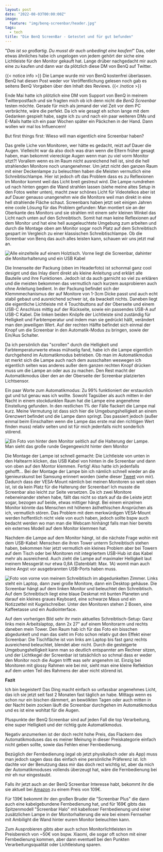 ```yaml
---
layout: post
date: "2022-08-03T00:00:00Z"
image:
  feature: "img/benq-screenbar/header.jpg"
tags:
  - tech
title: "Die BenQ ScreenBar - Getestet und für gut befunden"
---
```


"*Das ist so großartig. Du musst dir auch unbedingt eine kaufen!*" Das, oder
etwas ähnliches habe ich ungelogen von jedem gehört der siche eine Lichtleiste
für den Monitor gekauft hat. Lange drüber nachgedacht mir auch eine zu kaufen
und dann war da plötzlich diese DM von BenQ auf Twitter.

<!--more-->

{{< notice info >}}
Die Lampe wurde mir von BenQ kostenfrei überlassen. BenQ hat diesen Post weder
vor Veröffentlichung gelesen noch gab es seitens BenQ Vorgaben über den Inhalt
des Reviews.
{{< /notice >}}

Ende Mai hatte ich plötzlich eine DM vom Support von BenQ in meinem  Twitterpostfach und
sie fragten mich ob ich denn nicht die *BenQ Screenbar* testen möchte. Gerade für mich als jemand
der viel Zeit vor dem PC verbrächte, wäre die perfekt.
Da ich wie gesagt eh schon lange mit dem Gedanken gespielt habe, sagte ich zu und nach ein paar weiteren DMs und
E-Mails hatte ich ein paar Wochen später ein Päckchen in der Hand. Dann wollen wir mal los Influencern!

But first things first: Wieso will man eigentlich eine Screenbar haben?

Das grelle Liche von Monitoren, wer hätte es gedacht, reizt auf Dauer die Augen. Vielleicht war da also doch was dran
wenn die Eltern früher gesagt haben, man bekommt viereckige Augen wenn man zu viel vorm Monitor sitzt?! Vorallem wenn es
im Raum nicht ausreichend hell ist, sind die hell strahlenden Monitore noch unangenehmer. Um jetzt nicht den ganzen Raum
mit einer Deckenlampe zu beleuchten haben die Meisten vermutlich eine Schreibtischlampe. Hier ist jedoch oft das Problem
dass es zu Reflexionen im Monitor kommt weil das Licht breit gestreut wird. Die Lampe rumdrehen ud nach hinten gegen die
Wand strahlen lassen (siehe meine altes Setup in den Fotos weiter unten), macht zwar schönes Licht für Videotelkos aber
ist auf Dauer genauso unangenehm wie die Monitore weil man direkt in eine hell strahlende Fläche schaut. Screenbars
haben jetzt seit einigen Jahren eine coole Lösung für das Problem gefunden: Man montiert sie an der Oberkante des
Monitors und sie strahlen mit einem sehr kleinen Winkel das Licht nach unten auf den Schreibtisch. Somit hat man keine
Reflexionen auf dem Monitor und hat eine hell ausgeleuchtete Umgebung zum arbeiten und durch die Montage oben am Monitor
sogar noch Platz auf dem Schreibtisch gespart im Vergleich zu einer klassischen Schreibtischlampe. Ob die Screenbar von
Benq das auch alles leisten kann, schauen wir uns jetzt mal an.

![Alle einzelteile auf einem Holztisch. Vorne liegt die Screenbar, dahinter die Monitorhalterung und ein USB Kabel](
    /img/benq-screenbar/IMG_8716.jpg
    "Packungsinhalt: Die Lampe, die Monitorhalteung und ein USB Kabel (A auf C)")

Die Innenseite der Packung (oben im Headerfoto) ist schonmal ganz cool designt und das Inlay dient direkt als kleine
Anleitung und erklärt alle Bauteile und ihre Funktionen. Jedoch ist da auch garnicht so viel zu erklären und die meisten
bekommen das vermutlich nach kurzem ausprobieren auch ohne Anleitung bedient. In der Packung befindet sich der
Klemmmechanismus der auf Monitore von 1-3cm Dicke passt und auch echt stabil gebaut und ausreichend schwer ist, da
bwackelt nichts. Daneben
liegt die eigentliche Lichtleiste mit 4 Touchbuttons auf der Oberseite und einem USB-C Anschluss mittig auf der
Rückseite, sowie ein passendes USB-A auf USB-C Kabel. Die linken beiden Knöpfe der Lichtleiste sind zuständig für Helligkeit
und Farbtemperatur und indem man sie gedrückt hällt, verändert man den jeweiligen Wert. Auf der rechten Hälfte befindet
sich einmal der Knopf um die Screenbar in den Automatik-Modus zu bringen, sowie der Ein/Aus Schalter.

Da ich persönlich das "scrollen" durch die Helligkeit und Farbtemperaturwerte etwas mühselig fand, habe ich die Lampe
eigentlich durchgehend im Automatikmodus betrieben. Ob man im Automatikmodus ist merkt sich die Lampe auch nach dem
ausschalten weswegen ich eigentlich selten was anderes außer dem ganzen rechten Knopf drücken muss um die Lampe an oder
aus zu machen. Den Rest macht der Automatikmodus über den an der Oberseite der Screenbar platzierten Lichtsensor.

Ein paar Worte zum Automatikmodus: Zu 99% funktioniert der erstaunlich gut und tut genau was ich wollte. Sowohl Tagsüber
als auch mitten in der Nacht in einem stockdunklen Raum hat die Lampe eine angenehme Einstellung gefunden. In den
restlichen 1% der Fälle flackert die Lampe mal kurz. Meine Vermutung ist dass sich hier die Umgebungshelligkeit an einem
Grenzwert befindet und die Lampe dann springt. Das passiert jedoch (außer einmal beim Einschalten wenn die Lampe das
erste mal den richtigen Wert finden muss) relativ selten und ist für mich jedenfalls nicht sonderlich störend.

![Ein Foto von hinter dem Monitor seitlich auf die Halterung der Lampe. Man sieht das große runde Gegengewicht hinter dem Monitor](
    /img/benq-screenbar/IMG_8736.jpg
    "Ordentlich viel Masse. Da bewegt sich nichts!")

Die Montage der Lampe ist schnell gemacht: Die Lichtleiste von unten in den Haltearm klicken, das USB Kabel von hinten
in die Screenbar und dann von oben auf den Montor klemmen. Fertig!
Also hatte ich jedenfalls gehofft... Bei der Montage der Lampe bin ich nämlich schnell wieder an die Igenieurskunst bei
Samsung erinnert worden (siehe dieser [Tweet](https://twitter.com/fleaz_/status/1366879828172042246) von mir). Dadurch
dass der VESA-Mount nämlich bei meinen Monitoren so weit oben ist, ist da kein Platz für die Halterung der Screenbar!
Ich musste die Screenbar also leicht zur Seite versetzen. Da ich zwei Monitore nebeneinander stehen habe, fällt das
nicht so stark auf da die Leiste jetzt sogar, bezogen auf beide, etwas mittiger hängt. Bei einem einzelnen Monitor
könnte das Menschen mit höheren ästhethischen Ansprüchen als ich, vermutlich stören.
Das Problem mit dem merkwürdigen VESA-Mount werden hoffentlich nicht viele von euch haben, jedoch sollte bspw auch
bedacht werden wo man man die Webcam hinhängt falls man hier bereits ein externes Modell auf dem Monitor klemmen hat.

Nachdem die Lampe auf dem Monitor hängt, ist die nächste Frage wohin mit dem USB-Kabel: Menschen die ihren Tower unterm
Schreibtisch stehen haben, bekommen hier jetzt vermutlich ein kleines Problem aber bei Towern auf dem Tisch oder bei Monitoren
mit integriertem USB-Hub ist das Kabel mehr als ausreichend. Auch zieht die Lampe auf maximaler Helligkeit laut meinem
Messgerät nur etwa 0,8A (Datenblatt: Max. 1A) womit man auch keine Angst vor ausgebrannten USB-Ports haben muss.

![Foto von vorne von meinem Schreibtisch im abgedunkelten Zimmer. Links steht ein Laptop, dann zwei große Monitore, dann ein Desktop gehäuse. Die Screenbar hängt auf dem linken Monitor und beleuchtet den Schreibtisch. Auf dem Schreibtisch liegt eine blaue Deskmat mit bunten Planeten und darauf ein kleines graues Keyboard, eine schwarze Maus und ein Notizzettel mit Kugelschreiber. Unter den Monitoren stehen 2 Boxen, eine Kaffeetasse und ein Audiointerface.](
    /img/benq-screenbar/IMG_8740.jpg
    "Testaufbau auf meinem Schreibtisch im abgedunkelten Raum")

Auf dem vorherigen Bild sehr ihr mein aktuelles Schreibtisch-Setup: Ganz links mein Arbeitslaptop, dann 2x 27" auf einem
Monitorarm und rechts daneben mein Tower. Den Raum hab ich für das Foto ein bisschen abgedunkelt und man das sieht im
Foto schon relativ gut den Effekt einer Screenbar: Die Tischfläche ist von links am Laptop bis fast ganz
rechts ausreichend beleuchtet, blendet aber nicht. Durch die gesteigerte Umgebungshelligkeit kann man so deutlich
entspannter am Rechner sitzen, und der Lichtkegel der Screenbar ist tatsächlich so schmal dass er weder den Monitor noch die
Augen trifft was sehr angenehm ist. Einzig bei Monitoren mit glossy Rahmen wie bei mir, sieht man eine kleine Reflektion
auf dem unten Teil des Rahmens der aber nicht störend ist.

**Fazit**

Ich bin begeistert! Das Ding macht einfach so unfassbar angenehmes Licht, das ich sie jetzt seit fast 2 Monaten fast
täglich an habe. Mittags wenn es schon nur ein bischen dämmert, an bewölkten Tagen oder auch mitten in der Nacht beim
zocken läuft die Screenbar durchgehen im Automatikmodus und es ist eine wohltat für die Augen.

Pluspunkte der BenQ Screenbar sind auf jeden Fall die top Verarbeitung, eine super Helligkeit und der richtig gute
Automatikmodus.

Negativ anzumerken ist der doch recht hohe Preis, das Flackern des
Automatikmoduses das es meiner Meinung in dieser Preiskategorie einfach nicht
geben sollte, sowie das Fehlen einer Fernbedienung.

Bezüglich der Fernbedienung (egal ob jetzt physikalisch oder als App) muss man jedoch sagen dass das einfach eine
persönliche Präferenz ist. Ich dachte vor der Benutzung dass mir das doch rect wichtig ist, aber da mich
der Automatikmoduses vollends überzeugt hat, wäre die Fernbedienung bei mir eh nur eingestaubt.

Falls ihr jetzt auch an der BenQ Screenbar Interesse habt, bekommt ihr die sie aktuell bei
[Amazon](https://www.amazon.de/dp/B0785D93KD?maas=maas_adg_71B5604FBE7CB0003A397DBFEAA2F9D2_afap_abs&ref_=aa_maas&ref=myi_title_dp)
zu einem Preis von 109€.

Für 139€ bekommt ihr den großen Bruder die "Screenbar Plus" die dann auch eine kabelgebundene Fernbedienung hat, und für
169€ gibts das Spitzenmodell "Screenbar Halo" mit kabelloser Fernbedienung und einer zusätzlichen Lampe in der
Monitorhalterung die wie bei einem Fernseher mit Ambilight die Wand hinter eurem Monitor beleuchten kann.

Zum Ausprobieren gibts aber auch schon Monitorlichtleisten im Preisbereich von ~50€ von bspw. Xiaomi, die sogar oft schon mit einer
Fernbedienung kommen, aber dann eventuell bei den Punkten Verarbeitungsqualität oder Lichtleistung sparen.

